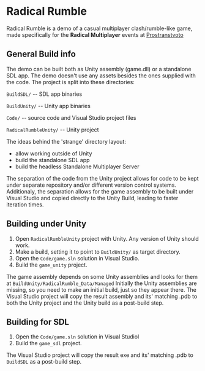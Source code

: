 # Radical Rumble

Radical Rumble is a demo of a casual multiplayer clash/rumble-like game, made specifically for the
**Radical Multiplayer** events at [Prostranstvoto]

[Prostranstvoto]: https://prostranstvoto.bg

## General Build info

The demo can be built both as Unity assembly (game.dll) or a standalone SDL app.
The demo doesn't use any assets besides the ones supplied with the code.
The project is split into these directories:

`BuildSDL/` -- SDL app binaries

`BuildUnity/` -- Unity app binaries

`Code/` -- source code and Visual Studio project files

`RadicalRumbleUnity/` -- Unity project


The ideas behind the 'strange' directory layout:
* allow working outside of Unity
* build the standalone SDL app
* build the headless Standalone Multiplayer Server

The separation of the code from the Unity project allows for code to be kept under separate
repository and/or different version control systems.
Additionaly, the separation allows for the game assembly to be built under Visual Studio and copied
directly to the Unity Build, leading to faster iteration times.

## Building under Unity

1. Open `RadicalRumbleUnity` project with Unity. Any version of Unity should work.
2. Make a build, setting it to point to `BuildUnity/` as target directory.
3. Open the `Code/game.sln` solution in Visual Studio.
4. Build the `game_unity` project. 

The game assembly depends on some Unity assemblies and looks for them at `BuildUnity/RadicalRumble_Data/Managed`
Initially the Unity assemblies are missing, so you need to make an initial build, just so they
appear there.
The Visual Studio project will copy the result assembly and its' matching .pdb to both the Unity
project and the Unity build as a post-build step.

## Building for SDL

1. Open the `Code/game.sln` solution in Visual Studiol
2. Build the `game_sdl` project. 

The Visual Studio project will copy the result exe and its' matching .pdb to `BuildSDL` as a
post-build step.
